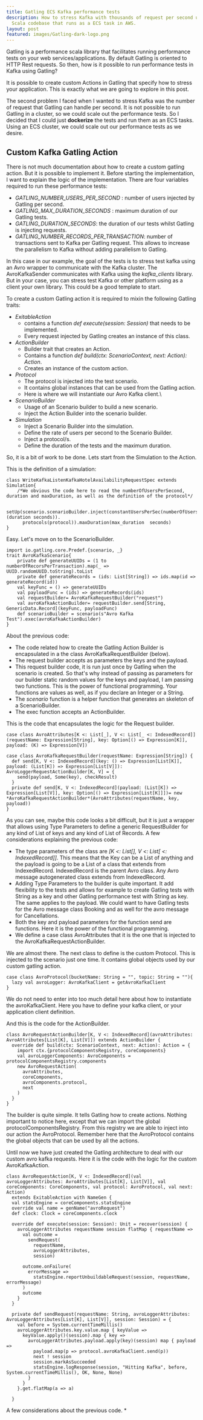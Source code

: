 ```yaml
---
title: Gatling ECS Kafka performance tests
description: How to stress Kafka with thousands of request per second using a Gatling
  Scala codebase that runs as a ECS task in AWS.
layout: post
featured: images/Gatling-dark-logo.png
---
```


Gatling is a performance scala library that facilitates running performance tests on your web services/applications. By default Gatling is oriented to HTTP Rest requests. So then, how is it possible to run performance tests in Kafka using Gatling? 

It is possible to create custom Actions in Gatling that specify how to stress your application. This is exactly what we are going to explore in this post. 

The second problem I faced when I wanted to stress Kafka was the number of request that Gatling can handle per second. It is not possible to run Gatling in a cluster, so we could scale out the performance tests. So I decided that I could just **dockerize** the tests and run them as an ECS tasks. Using an ECS cluster, we could scale out our performance tests as we desire. 

## Custom Kafka Gatling Action

There is not much documentation about how to create a custom gatling action. But it is possible to implement it. Before starting the implementation, I want to explain the logic of the implementation. There are four variables required to run these performance tests:

* *GATLING_NUMBER_USERS_PER_SECOND* : number of users injected by Gatling per second.
* *GATLING_MAX_DURATION_SECONDS* : maximum duration of our Gatling tests.
* *GATLING_DURATION_SECONDS*:  the duration of our tests whilst Gatling is injecting requests.
* *GATLING_NUMBER_RECORDS_PER_TRANSACTION*: number of transactions sent to Kafka per Gatling request. This allows to increase the parallelism to Kafka without adding parallelism to Gatling.

In this case in our example, the goal of the tests is to stress test kafka using an Avro wrapper to communicate with the  Kafka cluster. The AvroKafkaSender communicates with Kafka using the *kafka_clients*  library. But in your case, you can stress test Kafka or other platform using as a client your own library. This could be a good template to start.

To create a custom Gatling action it is required to mixin the following Gatling traits:

* *ExitableAction*
    * contains a function *def execute(session: Session)* that needs to be implemented. 
    * Every request injected by Gatling creates an instance of this class.
* *ActionBuilder*
    * Builder trait that creates an Action. 
    * Contains a function *def build(ctx: ScenarioContext, next: Action): Action*.
    * Creates an instance of the custom action.
 * *Protocol*
     * The protocol is injected into the test scenario.
     * It contains global instances that can be used from the Gatling action. 
     * Here is where we will instantiate our Avro Kafka client.\
 * *ScenarioBuilder*
     * Usage of an Scenario builder to build a new scenario.
     * Inject the Action Builder into the scenario builder. 
 * *Simulation*
     * Inject a Scenario Builder into the simulation.
     * Define the rate of users per second to the Scenario Builder.
     * Inject a protocol/s.
     * Define the duration of the tests and the maximum duration.

So, it is a bit of work to be done. Lets start from the Simulation to the Action. 

This is the definition of a simulation:

```
class WriteKafkaListenKafkaHotelAvailabilityRequestSpec extends Simulation{
    /*We obvious the code here to read the numberOfUsersPerSecond, duration and maxDuration, as well as the definition of the protocol*/
    
    setUp(scenario.scenarioBuilder.inject(constantUsersPerSec(numberOfUsersPerSecond).during (duration seconds)).
      protocols(protocol)).maxDuration(max_duration  seconds)
}
```

Easy. Let's move on to the ScenarioBuilder.

```
import io.gatling.core.Predef.{scenario, _}
trait AvroKafkaScenario{
	private def generateUUIDs = (1 to numberOfRecorsPerTransaction).map(_ => UUID.randomUUID.toString).toList
	private def generateRecords = (ids: List[String]) => ids.map(id => generateRecord(id))
	val keyFunc = () => generateUUIDs
	val payloadFunc = (ids) => generateRecords(ids)
	val requestBuilder= AvroKafkaRequestBuilder("request")
	val avroKafkaActionBuilder= requestBuilder.send[String, GenericData.Record](keyFunc, payloadFunc)
	def scenarioBuilder = scenario(s"Avro Kafka Test").exec(avroKafkaActionBuilder)
}
```
About the previous code:
* The code related how to create the Gatling Action Builder is encapsulated in a the class AvroKafkaRequestBuilder (below).
* The request builder accepts as parameters the keys and the payload. 
* This request builder code, it is run just once by Gatling when the scenario is created. So that's why instead of passing as parameters for our builder static random values for the keys and payload, I am passing two functions. This is the power of functional programming. Your functions are values as well, as if you declare an Integer or a String.
* The *scenario* function is a helper function that generates an skeleton of a ScenarioBuilder. 
* The  exec function accepts an ActionBuilder. 

This is the code that encapsulates the logic for the Request builder. 
```
case class AvroAttributes[K <: List[_], V <: List[_ <: IndexedRecord]](requestName: Expression[String], key: Option[() => Expression[K]], payload: (K) => Expression[V])

case class AvroKafkaRequestBuilder(requestName: Expression[String]) {
  def send[K, V <: IndexedRecord](key: () => Expression[List[K]], payload: (List[K]) => Expression[List[V]]): AvroLoggerRequestActionBuilder[K, V] = {
    send(payload, Some(key), checkResult)
  }
  private def send[K, V <: IndexedRecord](payload: (List[K]) => Expression[List[V]], key: Option[() => Expression[List[K]]])= new *AvroKafkaRequestActionBuilder*(AvroAttributes(requestName, key, payload))
}
```
As you can see, maybe this code looks a bit difficult, but it is just a wrapper that allows using Type Parameters to define a generic RequestBuilder for any kind of List of keys and any kind of List of Records. A few considerations explaining the previous code:
* The type parameters of the class are *[K <: List[_], V <: List[_ <: IndexedRecord]]*. This means that the Key can be a List of anything and the payload is going to be a List of a class that extends from IndexedRecord. IndexedRecord is the parent Avro class. Any Avro message autogenerated class extends from IndexedRecord.
* Adding Type Parameters to the builder is quite important. It add flexibility to the tests and allows for example to create Gatling tests with String as a key and other Gatling performance test with String as key. The same applies to the payload. We could want to have Gatling tests for the Avro message class Booking and as well for the avro message for Cancellations. 
* Both the key and payload parameters for the function send are functions. Here it is the power of the functional programming.
* We define a case class AvroAttributes that it is the one that is injected to the AvroKafkaRequestActionBuilder.

We are almost there. The next class to define is the custom Protocol. This is injected to the scenario just one time. It contains global objects used by our custom gatling action.

```
case class AvroProtocol(bucketName: String = "", topic: String = ""){
  lazy val avroLogger: AvroKafkaClient = getAvroKafkaClient
}
```
We do not need to enter into too much detail here about how to instantiate the avroKafkaClient. Here you have to define your kafka client, or your application client definition.

And this is the code for the ActionBuilder.

```
class AvroRequestActionBuilder[K, V <: IndexedRecord](avroAttributes: AvroAttributes[List[K], List[V]]) extends ActionBuilder {
  override def build(ctx: ScenarioContext, next: Action): Action = {
    import ctx.{protocolComponentsRegistry, coreComponents}
    val avroLoggerComponents: AvroComponents = protocolComponentsRegistry.components
    new AvroRequestAction(
      avroAttributes,
      coreComponents,
      avroComponents.protocol,
      next
    )
  }
}

```
The builder is quite simple. It tells Gatling how to create actions. Nothing important to notice here, except that we can import the global protocolComponentsRegistry. From this registry we are able to inject into our action the AvroProtocol. Remember here that the AvroProtocol contains the global objects that can be used by all the actions.

Until now we have just created the Gatling architecture to deal with our custom avro kafka requests. Here it is the code with the logic for the custom AvroKafkaAction.

```
class AvroRequestAction[K, V <: IndexedRecord](val avroLoggerAttributes: AvroAttributes[List[K], List[V]], val coreComponents: CoreComponents, val protocol: AvroProtocol, val next: Action)
  extends ExitableAction with NameGen {
  val statsEngine = coreComponents.statsEngine
  override val name = genName("avroRequest")
  def clock: Clock = coreComponents.clock

  override def execute(session: Session): Unit = recover(session) {
    avroLoggerAttributes requestName session flatMap { requestName =>
      val outcome =
        sendRequest(
          requestName,
          avroLoggerAttributes,
          session)

      outcome.onFailure(
        errorMessage =>
          statsEngine.reportUnbuildableRequest(session, requestName, errorMessage)
      )
      outcome
    }
  }

  private def sendRequest(requestName: String, avroLoggerAttributes: AvroLoggerAttributes[List[K], List[V]], session: Session) = {
    val before = System.currentTimeMillis()
    avroLoggerAttributes.key.value.map { keyValue =>
      keyValue.apply()(session).map { key =>
        avroLoggerAttributes.payload.apply(key)(session) map { payload =>
          payload.map(p => protocol.avroKafkaClient.send(p))
          next ! session
          session.markAsSucceeded
          statsEngine.logResponse(session, "Hitting Kafka", before, System.currentTimeMillis(), OK, None, None)
        }
      }
    }.get.flatMap(a => a)

  }
```

A few considerations about the previous code.
*